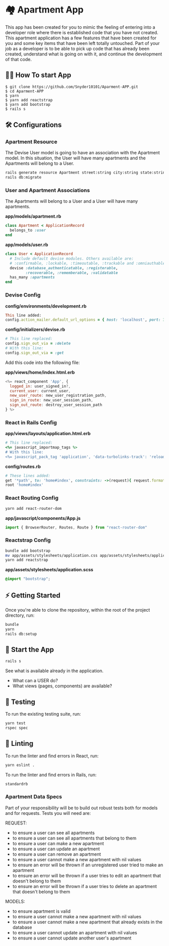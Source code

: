 # 🏘 Apartment App

This app has been created for you to mimic the feeling of entering into a developer role where there is established code that you have not created. This apartment application has a few features that have been created for you and some key items that have been left totally untouched. Part of your job as a developer is to be able to pick up code that has already been created, understand what is going on with it, and continue the development of that code.

## 👨‍💻 How To start App

```
$ git clone https://github.com/Snyder10101/Aparment-APP.git
$ cd Aparment-APP
$ yarn
$ yarn add reactstrap
$ yarn add bootstrap
$ rails s
```

## 🛠 Configurations

### Apartment Resource

The Devise User model is going to have an association with the Apartment model. In this situation, the User will have many apartments and the Apartments will belong to a User.

```bash
rails generate resource Apartment street:string city:string state:string manager:string email:string price:string bedrooms:integer bathrooms:integer pets:string image:text user_id:integer
rails db:migrate
```

### User and Apartment Associations

The Apartments will belong to a User and a User will have many apartments.

**app/models/apartment.rb**

```ruby
class Apartment < ApplicationRecord
  belongs_to :user
end
```

**app/models/user.rb**

```ruby
class User < ApplicationRecord
  # Include default devise modules. Others available are:
  # :confirmable, :lockable, :timeoutable, :trackable and :omniauthable
  devise :database_authenticatable, :registerable,
         :recoverable, :rememberable, :validatable
  has_many :apartments
end
```

### Devise Config

**config/environments/development.rb**

```ruby
This line added:
config.action_mailer.default_url_options = { host: 'localhost', port: 3000 }
```

**config/initializers/devise.rb**

```ruby
# This line replaced:
config.sign_out_via = :delete
# With this line:
config.sign_out_via = :get
```

Add this code into the following file:

**app/views/home/index.html.erb**

```javascript
<%= react_component 'App', {
  logged_in: user_signed_in?,
  current_user: current_user,
  new_user_route: new_user_registration_path,
  sign_in_route: new_user_session_path,
  sign_out_route: destroy_user_session_path
} %>
```

### React in Rails Config

**app/views/layouts/application.html.erb**

```ruby
# This line replaced:
<%= javascript_importmap_tags %>
# With this line:
<%= javascript_pack_tag 'application', 'data-turbolinks-track': 'reload' %>
```

**config/routes.rb**

```ruby
# These lines added:
get '*path', to: 'home#index', constraints: ->(request){ request.format.html? }
root 'home#index'
```

### React Routing Config

```bash
yarn add react-router-dom
```

**app/javascript/components/App.js**

```javascript
import { BrowserRouter, Routes, Route } from "react-router-dom"
```

### Reactstrap Config

```bash
bundle add bootstrap
mv app/assets/stylesheets/application.css app/assets/stylesheets/application.scss
yarn add reactstrap
```

**app/assets/stylesheets/application.scss**

```css
@import "bootstrap";
```

## ⚡️ Getting Started

Once you're able to clone the repository, within the root of the project directory, run:

```bash
bundle
yarn
rails db:setup
```

## 🏁 Start the App

```bash
rails s
```

See what is available already in the application.

- What can a USER do?
- What views (pages, components) are available?

## 🚗 Testing

To run the existing testing suite, run:

```bash
yarn test
rspec spec
```

## 🧹 Linting

To run the linter and find errors in React, run:

```bash
yarn eslint .
```

To run the linter and find errors in Rails, run:

```bash
standardrb
```

### Apartment Data Specs

Part of your responsibility will be to build out robust tests both for models and for requests.
Tests you will need are:

REQUEST:

- to ensure a user can see all apartments
- to ensure a user can see all apartments that belong to them
- to ensure a user can make a new apartment
- to ensure a user can update an apartment
- to ensure a user can remove an apartment
- to ensure a user cannot make a new apartment with nil values
- to ensure an error will be thrown if an unregistered user tried to make an apartment
- to ensure an error will be thrown if a user tries to edit an apartment that doesn't belong to them
- to ensure an error will be thrown if a user tries to delete an apartment that doesn't belong to them

MODELS:

- to ensure apartment is valid
- to ensure a user cannot make a new apartment with nil values
- to ensure a user cannot make a new apartment that already exists in the database
- to ensure a user cannot update an apartment with nil values
- to ensure a user cannot update another user's apartment

